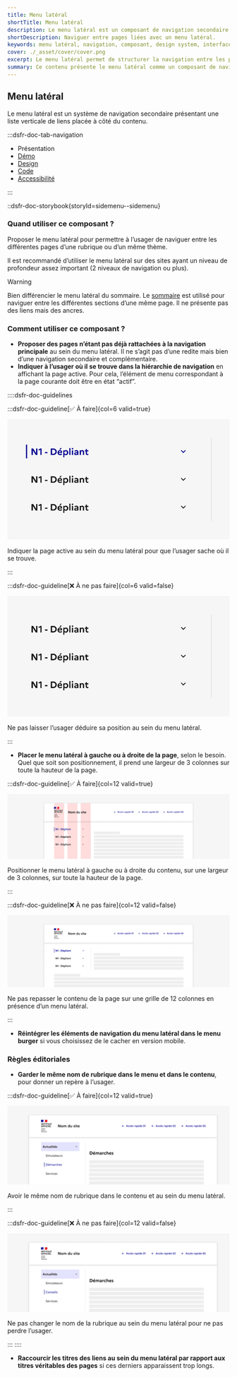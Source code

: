 ```yaml
---
title: Menu latéral
shortTitle: Menu latéral
description: Le menu latéral est un composant de navigation secondaire qui organise des liens verticaux pour guider l’usager entre différentes pages d’une même rubrique.
shortDescription: Naviguer entre pages liées avec un menu latéral.
keywords: menu latéral, navigation, composant, design system, interface, UX, accessibilité, hiérarchie, rubrique, sommaire
cover: ./_asset/cover/cover.png
excerpt: Le menu latéral permet de structurer la navigation entre les pages d’une même rubrique ou d’un thème. Il s’utilise en complément de la navigation principale, notamment pour les sites à profondeur élevée.
summary: Ce contenu présente le menu latéral comme un composant de navigation secondaire destiné à faciliter la circulation entre les pages d’une rubrique. Il détaille ses cas d’usage, ses comportements interactifs, ses variations selon la profondeur de navigation, et les règles éditoriales à respecter. Il précise également les contraintes de structure, les bonnes pratiques en responsive, et rappelle les distinctions avec le sommaire. Ce guide est conçu pour les équipes souhaitant implémenter une navigation hiérarchique claire et accessible dans des interfaces complexes.
---
```


## Menu latéral

Le menu latéral est un système de navigation secondaire présentant une liste verticale de liens placée à côté du contenu.

:::dsfr-doc-tab-navigation

- Présentation
- [Démo](./demo/index.md)
- [Design](./design/index.md)
- [Code](./code/index.md)
- [Accessibilité](./accessibility/index.md)

:::

::dsfr-doc-storybook{storyId=sidemenu--sidemenu}

### Quand utiliser ce composant ?

Proposer le menu latéral pour permettre à l’usager de naviguer entre les différentes pages d’une rubrique ou d’un même thème.

Il est recommandé d’utiliser le menu latéral sur des sites ayant un niveau de profondeur assez important (2 niveaux de navigation ou plus).

> [!WARNING]
> Bien différencier le menu latéral du sommaire. Le [sommaire](../../../summary/_part/doc/index.md) est utilisé pour naviguer entre les différentes sections d’une même page. Il ne présente pas des liens mais des ancres.

### Comment utiliser ce composant ?

- **Proposer des pages n’étant pas déjà rattachées à la navigation principale** au sein du menu latéral. Il ne s’agit pas d’une redite mais bien d’une navigation secondaire et complémentaire.
- **Indiquer à l’usager où il se trouve dans la hiérarchie de navigation** en affichant la page active. Pour cela, l’élément de menu correspondant à la page courante doit être en état “actif”.

::::dsfr-doc-guidelines

:::dsfr-doc-guideline[✅ À faire]{col=6 valid=true}

![](./_asset/use/do-1.png)

Indiquer la page active au sein du menu latéral pour que l’usager sache où il se trouve.

:::

:::dsfr-doc-guideline[❌ À ne pas faire]{col=6 valid=false}

![](./_asset/use/dont-1.png)

Ne pas laisser l’usager déduire sa position au sein du menu latéral.

:::

- **Placer le menu latéral à gauche ou à droite de la page**, selon le besoin. Quel que soit son positionnement, il prend une largeur de 3 colonnes sur toute la hauteur de la page.

:::dsfr-doc-guideline[✅ À faire]{col=12 valid=true}

![](./_asset/use/do-2.png)

Positionner le menu latéral à gauche ou à droite du contenu, sur une largeur de 3 colonnes, sur toute la hauteur de la page.

:::

:::dsfr-doc-guideline[❌ À ne pas faire]{col=12 valid=false}

![](./_asset/use/dont-2.png)

Ne pas repasser le contenu de la page sur une grille de 12 colonnes en présence d’un menu latéral.

:::

- **Réintégrer les éléments de navigation du menu latéral dans le menu burger** si vous choisissez de le cacher en version mobile.

### Règles éditoriales

- **Garder le même nom de rubrique dans le menu et dans le contenu**, pour donner un repère à l’usager.

:::dsfr-doc-guideline[✅ À faire]{col=12 valid=true}

![](./_asset/edit/do-1.png)

Avoir le même nom de rubrique dans le contenu et au sein du menu latéral.

:::

:::dsfr-doc-guideline[❌ À ne pas faire]{col=12 valid=false}

![](./_asset/edit/dont-1.png)

Ne pas changer le nom de la rubrique au sein du menu latéral pour ne pas perdre l’usager.

:::
::::

- **Raccourcir les titres des liens au sein du menu latéral par rapport aux titres véritables des pages** si ces derniers apparaissent trop longs.
